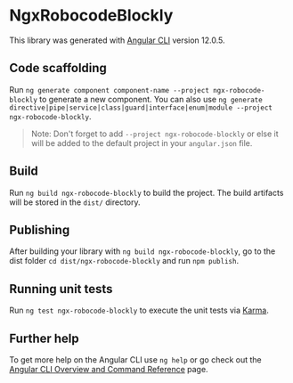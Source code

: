 # NgxRobocodeBlockly

This library was generated with [Angular CLI](https://github.com/angular/angular-cli) version 12.0.5.

## Code scaffolding

Run `ng generate component component-name --project ngx-robocode-blockly` to generate a new component. You can also use `ng generate directive|pipe|service|class|guard|interface|enum|module --project ngx-robocode-blockly`.
> Note: Don't forget to add `--project ngx-robocode-blockly` or else it will be added to the default project in your `angular.json` file. 

## Build

Run `ng build ngx-robocode-blockly` to build the project. The build artifacts will be stored in the `dist/` directory.

## Publishing

After building your library with `ng build ngx-robocode-blockly`, go to the dist folder `cd dist/ngx-robocode-blockly` and run `npm publish`.

## Running unit tests

Run `ng test ngx-robocode-blockly` to execute the unit tests via [Karma](https://karma-runner.github.io).

## Further help

To get more help on the Angular CLI use `ng help` or go check out the [Angular CLI Overview and Command Reference](https://angular.io/cli) page.
